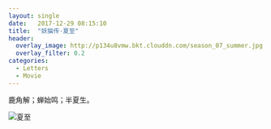```yaml
---
layout: single
date:   2017-12-29 08:15:10
title:  "妖猫传·夏至"
header:
  overlay_image: http://p134u8vmw.bkt.clouddn.com/season_07_summer.jpg
  overlay_filter: 0.2
categories:
  - Letters
  - Movie
---
```


鹿角解；蝉始鸣；半夏生。

![夏至](https://img3.doubanio.com/view/photo/l/public/p2495405901.webp)
